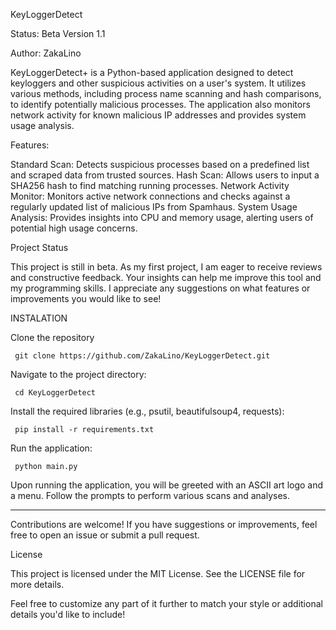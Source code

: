 KeyLoggerDetect

Status: Beta Version 1.1

Author: ZakaLino

KeyLoggerDetect+ is a Python-based application designed to detect keyloggers and other suspicious activities on a user's system. It utilizes various methods, including process name scanning and hash comparisons, to identify potentially malicious processes. The application also monitors network activity for known malicious IP addresses and provides system usage analysis.

Features:

Standard Scan: Detects suspicious processes based on a predefined list and scraped data from trusted sources.
Hash Scan: Allows users to input a SHA256 hash to find matching running processes.
Network Activity Monitor: Monitors active network connections and checks against a regularly updated list of malicious IPs from Spamhaus.
System Usage Analysis: Provides insights into CPU and memory usage, alerting users of potential high usage concerns.

Project Status

This project is still in beta. As my first project, I am eager to receive reviews and constructive feedback. Your insights can help me improve this tool and my programming skills. I appreciate any suggestions on what features or improvements you would like to see!


INSTALATION 

Clone the repository
     
     git clone https://github.com/ZakaLino/KeyLoggerDetect.git

Navigate to the project directory:

     cd KeyLoggerDetect

Install the required libraries (e.g., psutil, beautifulsoup4, requests):

     pip install -r requirements.txt

Run the application:

     python main.py


Upon running the application, you will be greeted with an ASCII art logo and a menu. Follow the prompts to perform various scans and analyses.

_______________________________________________________________________________________________________________________________________________________

Contributions are welcome! If you have suggestions or improvements, feel free to open an issue or submit a pull request.

License

This project is licensed under the MIT License. See the LICENSE file for more details.

Feel free to customize any part of it further to match your style or additional details you'd like to include!
